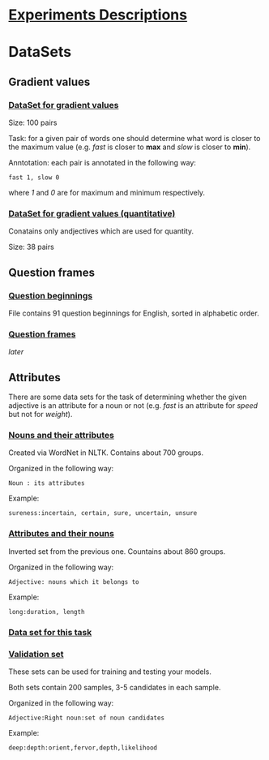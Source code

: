 # [Experiments Descriptions](https://github.com/BruchesLena/DataSets/wiki/)

# DataSets

## Gradient values
### [DataSet for gradient values](https://raw.githubusercontent.com/BruchesLena/DataSets/master/gradientValues.txt)
Size: 100 pairs

Task: for a given pair of words one should determine what word is closer to the maximum value (e.g. *fast* is closer to **max** and *slow* is closer to **min**).

Anntotation: each pair is annotated in the following way:

  `fast 1, slow 0`
  
 where *1* and *0* are for maximum and minimum respectively.
 
 ### [DataSet for gradient values (quantitative)](https://raw.githubusercontent.com/BruchesLena/DataSets/master/gradientValuesQuantity.txt)
 Conatains only andjectives which are used for quantity.
 
 Size: 38 pairs
 
 
 ## Question frames
 ### [Question beginnings](https://raw.githubusercontent.com/BruchesLena/DataSets/master/questBeginnings.txt)
 File contains 91 question beginnings for English, sorted in alphabetic order.
 ### [Question frames]()
 *later*
 
 ## Attributes
 There are some data sets for the task of determining whether the given adjective is an attribute for a noun or not (e.g. *fast* is an attribute for *speed* but not for *weight*).
 ### [Nouns and their attributes](https://raw.githubusercontent.com/BruchesLena/DataSets/master/nounToAdjAntonyms.txt)
Created via WordNet in NLTK. Contains about 700 groups.

Organized in the following way:

`Noun : its attributes`

Example:

`sureness:incertain, certain, sure, uncertain, unsure`

### [Attributes and their nouns](https://raw.githubusercontent.com/BruchesLena/DataSets/master/AdjToNouns.txt)
Inverted set from the previous one. Countains about 860 groups.

Organized in the following way:

`Adjective: nouns which it belongs to`

Example:

`long:duration, length`

### [Data set for this task](https://raw.githubusercontent.com/BruchesLena/DataSets/master/testSet.txt)
### [Validation set](https://raw.githubusercontent.com/BruchesLena/DataSets/master/validationSet.txt)
These sets can be used for training and testing your models.

Both sets contain 200 samples, 3-5 candidates in each sample.

Organized in the following way:

`Adjective:Right noun:set of noun candidates`

Example:

`deep:depth:orient,fervor,depth,likelihood`
